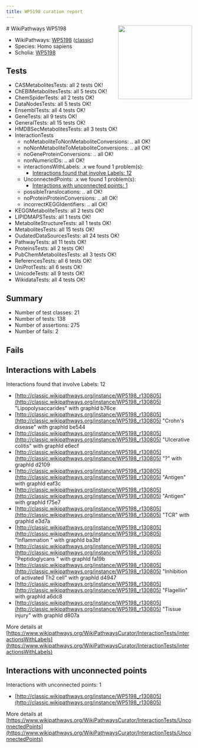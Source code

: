 ```yaml
---
title: WP5198 curation report
---
```


<img style="float: right; width: 200px" src="https://upload.wikimedia.org/wikipedia/commons/thumb/8/83/Wplogo_with_text_500.png/640px-Wplogo_with_text_500.png" />
# WikiPathways WP5198

* WikiPathways: [WP5198](https://wikipathways.org/pathways/WP5198) ([classic](https://classic.wikipathways.org/instance/WP5198))
* Species: Homo sapiens
* Scholia: [WP5198](https://scholia.toolforge.org/wikipathways/WP5198)
## Tests
* CASMetabolitesTests: all 2 tests OK!
* ChEBIMetabolitesTests: all 5 tests OK!
* ChemSpiderTests: all 2 tests OK!
* DataNodesTests: all 5 tests OK!
* EnsemblTests: all 4 tests OK!
* GeneTests: all 9 tests OK!
* GeneralTests: all 15 tests OK!
* HMDBSecMetabolitesTests: all 3 tests OK!
* InteractionTests
    * noMetaboliteToNonMetaboliteConversions: .. all OK!
    * noNonMetaboliteToMetaboliteConversions: .. all OK!
    * noGeneProteinConversions: .. all OK!
    * nonNumericIDs: .. all OK!
    * interactionsWithLabels: .x we found 1 problem(s):
        * [Interactions found that involve Labels: 12](#fe97a8ba)
    * UnconnectedPoints: .x we found 1 problem(s):
        * [Interactions with unconnected points: 1](#35a61ad9)
    * possibleTranslocations: .. all OK!
    * noProteinProteinConversions: .. all OK!
    * incorrectKEGGIdentifiers: .. all OK!
* KEGGMetaboliteTests: all 2 tests OK!
* LIPIDMAPSTests: all 1 tests OK!
* MetaboliteStructureTests: all 1 tests OK!
* MetabolitesTests: all 15 tests OK!
* OudatedDataSourcesTests: all 24 tests OK!
* PathwayTests: all 11 tests OK!
* ProteinsTests: all 2 tests OK!
* PubChemMetabolitesTests: all 3 tests OK!
* ReferencesTests: all 6 tests OK!
* UniProtTests: all 6 tests OK!
* UnicodeTests: all 9 tests OK!
* WikidataTests: all 4 tests OK!


## Summary

* Number of test classes: 21
* Number of tests: 138
* Number of assertions: 275
* Number of fails: 2

## Fails

<a name="fe97a8ba" />

## Interactions with Labels

Interactions found that involve Labels: 12

* [http://classic.wikipathways.org/instance/WP5198_r130805](http://classic.wikipathways.org/instance/WP5198_r130805) "Lipopolysaccarides" with graphId b76ce
* [http://classic.wikipathways.org/instance/WP5198_r130805](http://classic.wikipathways.org/instance/WP5198_r130805) "Crohn's disease" with graphId be544
* [http://classic.wikipathways.org/instance/WP5198_r130805](http://classic.wikipathways.org/instance/WP5198_r130805) "Ulcerative colitis" with graphId e6ecf
* [http://classic.wikipathways.org/instance/WP5198_r130805](http://classic.wikipathways.org/instance/WP5198_r130805) "?" with graphId d2109
* [http://classic.wikipathways.org/instance/WP5198_r130805](http://classic.wikipathways.org/instance/WP5198_r130805) "Antigen" with graphId eaf3c
* [http://classic.wikipathways.org/instance/WP5198_r130805](http://classic.wikipathways.org/instance/WP5198_r130805) "Antigen" with graphId f75e7
* [http://classic.wikipathways.org/instance/WP5198_r130805](http://classic.wikipathways.org/instance/WP5198_r130805) "TCR" with graphId e3d7a
* [http://classic.wikipathways.org/instance/WP5198_r130805](http://classic.wikipathways.org/instance/WP5198_r130805) "Inflammation " with graphId ba3bf
* [http://classic.wikipathways.org/instance/WP5198_r130805](http://classic.wikipathways.org/instance/WP5198_r130805) "Peptidoglycans " with graphId fa19b
* [http://classic.wikipathways.org/instance/WP5198_r130805](http://classic.wikipathways.org/instance/WP5198_r130805) "Inhibition of 
activated Th2 cell" with graphId d4947
* [http://classic.wikipathways.org/instance/WP5198_r130805](http://classic.wikipathways.org/instance/WP5198_r130805) "Flagellin" with graphId a6dc8
* [http://classic.wikipathways.org/instance/WP5198_r130805](http://classic.wikipathways.org/instance/WP5198_r130805) "Tissue injury" with graphId d807a


More details at [https://www.wikipathways.org/WikiPathwaysCurator/InteractionTests/interactionsWithLabels](https://www.wikipathways.org/WikiPathwaysCurator/InteractionTests/interactionsWithLabels)

<a name="35a61ad9" />

## Interactions with unconnected points

Interactions with unconnected points: 1

* [http://classic.wikipathways.org/instance/WP5198_r130805](http://classic.wikipathways.org/instance/WP5198_r130805)


More details at [https://www.wikipathways.org/WikiPathwaysCurator/InteractionTests/UnconnectedPoints](https://www.wikipathways.org/WikiPathwaysCurator/InteractionTests/UnconnectedPoints)

